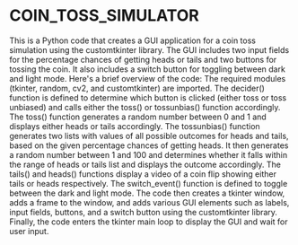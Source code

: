 # COIN_TOSS_SIMULATOR
This is a Python code that creates a GUI application for a coin toss simulation using the customtkinter library. The GUI includes two input fields for the percentage chances of getting heads or tails and two buttons for tossing the coin. It also includes a switch button for toggling between dark and light mode.
Here's a brief overview of the code:
The required modules (tkinter, random, cv2, and customtkinter) are imported.
The decider() function is defined to determine which button is clicked (either toss or toss unbiased) and calls either the toss() or tossunbias() function accordingly.
The toss() function generates a random number between 0 and 1 and displays either heads or tails accordingly.
The tossunbias() function generates two lists with values of all possible outcomes for heads and tails, based on the given percentage chances of getting heads. It then generates a random number between 1 and 100 and determines whether it falls within the range of heads or tails list and displays the outcome accordingly.
The tails() and heads() functions display a video of a coin flip showing either tails or heads respectively.
The switch_event() function is defined to toggle between the dark and light mode.
The code then creates a tkinter window, adds a frame to the window, and adds various GUI elements such as labels, input fields, buttons, and a switch button using the customtkinter library. Finally, the code enters the tkinter main loop to display the GUI and wait for user input.
